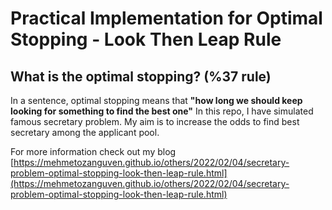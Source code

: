 # Practical Implementation for Optimal Stopping - Look Then Leap Rule

## What is the optimal stopping? (%37 rule)

In a sentence, optimal stopping means that **"how long we should keep looking for something to find the best one"**
In this repo, I have simulated famous secretary problem. My aim is to increase the odds to find best secretary among the applicant pool.

For more information check out my blog [https://mehmetozanguven.github.io/others/2022/02/04/secretary-problem-optimal-stopping-look-then-leap-rule.html](https://mehmetozanguven.github.io/others/2022/02/04/secretary-problem-optimal-stopping-look-then-leap-rule.html)
